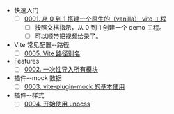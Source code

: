 - 快速入门
  - [ ] [0001. 从 0 到 1 搭建一个原生的（vanilla） vite 工程](./0001.%20%E4%BB%8E%200%20%E5%88%B0%201%20%E6%90%AD%E5%BB%BA%E4%B8%80%E4%B8%AA%E5%8E%9F%E7%94%9F%E7%9A%84%EF%BC%88vanilla%EF%BC%89%20vite%20%E5%B7%A5%E7%A8%8B/README.md)
    - [ ] 按照文档指示，从 0 到 1 创建一个 demo 工程。
    - [ ] 可以顺带把视频给录了。
- Vite 常见配置--路径
  - [ ] [0005. Vite 路径别名](./0005.%20Vite%20%E8%B7%AF%E5%BE%84%E5%88%AB%E5%90%8D/README.md)
- Features
  - [ ] [0002. 一次性导入所有模块](./0002.%20%E4%B8%80%E6%AC%A1%E6%80%A7%E5%AF%BC%E5%85%A5%E6%89%80%E6%9C%89%E6%A8%A1%E5%9D%97/README.md)
- 插件--mock 数据
  - [ ] [0003. vite-plugin-mock 的基本使用](./0003.%20vite-plugin-mock%20%E7%9A%84%E5%9F%BA%E6%9C%AC%E4%BD%BF%E7%94%A8/README.md)
- 插件--样式
  - [ ] [0004. 开始使用 unocss](./0004.%20%E5%BC%80%E5%A7%8B%E4%BD%BF%E7%94%A8%20unocss/README.md)